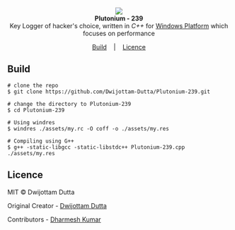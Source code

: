 <p align=center>
  <br>
  <a href="https://dwijottam-dutta.github.io/" target="_blank"><img src="./assets/dj-dk.ico"/></a>
  <br>
  <span><b>Plutonium - 239</b> <br> Key Logger of hacker's choice, written in <i>C++</i> for <u>Windows Platform</u> which focuses on performance</span>
  <br>
</p>

<p align="center">
  <a href="#build">Build</a>
  &nbsp;&nbsp;&nbsp;|&nbsp;&nbsp;&nbsp;
  <a href="#licence">Licence</a>
</p>

</p>


## Build

```console
# clone the repo
$ git clone https://github.com/Dwijottam-Dutta/Plutonium-239.git

# change the directory to Plutonium-239
$ cd Plutonium-239

# Using windres
$ windres ./assets/my.rc -O coff -o ./assets/my.res

# Compiling using G++
$ g++ -static-libgcc -static-libstdc++ Plutonium-239.cpp ./assets/my.res
```

## Licence

MIT © Dwijottam Dutta
<br>

Original Creator - [Dwijottam Dutta](https://github.com/Dwijottam-Dutta)
<br>

Contributors - [Dharmesh Kumar](https://github.com/dharmeshkumar1409)